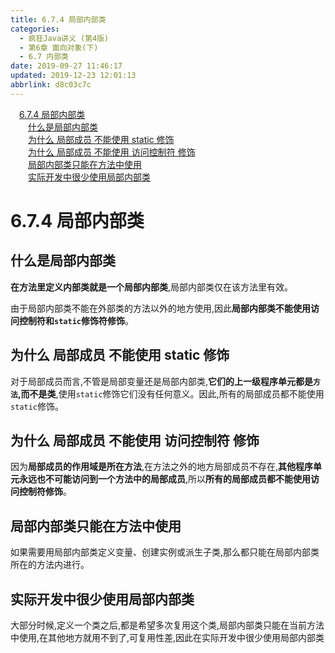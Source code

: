 ```yaml
---
title: 6.7.4 局部内部类
categories: 
  - 疯狂Java讲义 (第4版)
  - 第6章 面向对象(下)
  - 6.7 内部类
date: 2019-09-27 11:46:17
updated: 2019-12-23 12:01:13
abbrlink: d8c03c7c
---
```

<div id='my_toc'><a href="/JavaReadingNotes/d8c03c7c/#6-7-4-局部内部类" class="header_1">6.7.4 局部内部类</a>&nbsp;<br><a href="/JavaReadingNotes/d8c03c7c/#什么是局部内部类" class="header_2">什么是局部内部类</a>&nbsp;<br><a href="/JavaReadingNotes/d8c03c7c/#为什么-局部成员-不能使用-static-修饰" class="header_2">为什么 局部成员 不能使用 static 修饰</a>&nbsp;<br><a href="/JavaReadingNotes/d8c03c7c/#为什么-局部成员-不能使用-访问控制符-修饰" class="header_2">为什么 局部成员 不能使用 访问控制符 修饰</a>&nbsp;<br><a href="/JavaReadingNotes/d8c03c7c/#局部内部类只能在方法中使用" class="header_2">局部内部类只能在方法中使用</a>&nbsp;<br><a href="/JavaReadingNotes/d8c03c7c/#实际开发中很少使用局部内部类" class="header_2">实际开发中很少使用局部内部类</a>&nbsp;<br></div>
<style>.header_1{margin-left: 1em;}.header_2{margin-left: 2em;}.header_3{margin-left: 3em;}.header_4{margin-left: 4em;}.header_5{margin-left: 5em;}.header_6{margin-left: 6em;}</style>
<!--more-->
<script>if (navigator.platform.search('arm')==-1){document.getElementById('my_toc').style.display = 'none';}var e,p = document.getElementsByTagName('p');while (p.length>0) {e = p[0];e.parentElement.removeChild(e);}</script>

<!--end-->
<!--SSTStart-->
# 6.7.4 局部内部类 #
## 什么是局部内部类 ##
**在方法里定义内部类就是一个局部内部类**,局部内部类仅在该方法里有效。

由于局部内部类不能在外部类的方法以外的地方使用,因此**局部内部类不能使用访问控制符和`static`修饰符修饰**。
## 为什么 局部成员 不能使用 static 修饰 ##
对于局部成员而言,不管是局部变量还是局部内部类,**它们的上一级程序单元都是`方法`,而不是类**,使用`static`修饰它们没有任何意义。因此,所有的局部成员都不能使用`static`修饰。
## 为什么 局部成员 不能使用 访问控制符 修饰 ##
因为**局部成员的作用域是所在方法**,在方法之外的地方局部成员不存在,**其他程序单元永远也不可能访问到一个方法中的局部成员**,所以**所有的局部成员都不能使用访问控制符修饰**。
## 局部内部类只能在方法中使用 ##
如果需要用局部内部类定义变量、创建实例或派生子类,那么都只能在局部内部类所在的方法内进行。

## 实际开发中很少使用局部内部类 ##
大部分时候,定义一个类之后,都是希望多次复用这个类,局部内部类只能在当前方法中使用,在其他地方就用不到了,可复用性差,因此在实际开发中很少使用局部内部类
<!--SSTStop-->


